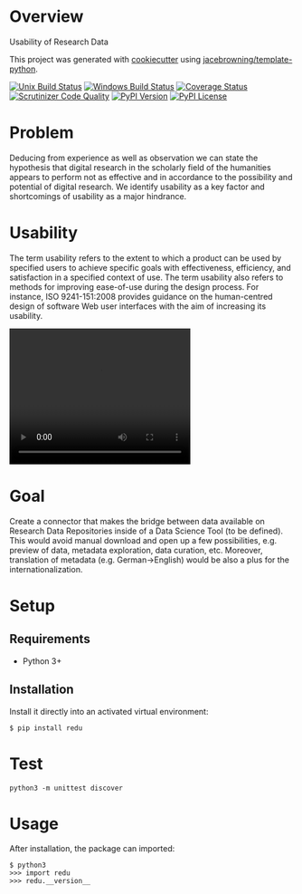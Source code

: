 # Overview

Usability of Research Data

This project was generated with [cookiecutter](https://github.com/audreyr/cookiecutter) using [jacebrowning/template-python](https://github.com/jacebrowning/template-python).

[![Unix Build Status](https://img.shields.io/travis/TUB-NLP-OpenData/usability_research_data/master.svg?label=unix)](https://travis-ci.org/TUB-NLP-OpenData/usability_research_data)
[![Windows Build Status](https://img.shields.io/appveyor/ci/TUB-NLP-OpenData/usability_research_data/master.svg?label=windows)](https://ci.appveyor.com/project/TUB-NLP-OpenData/usability_research_data)
[![Coverage Status](https://img.shields.io/coveralls/TUB-NLP-OpenData/usability_research_data/master.svg)](https://coveralls.io/r/TUB-NLP-OpenData/usability_research_data)
[![Scrutinizer Code Quality](https://img.shields.io/scrutinizer/g/TUB-NLP-OpenData/usability_research_data.svg)](https://scrutinizer-ci.com/g/TUB-NLP-OpenData/usability_research_data/?branch=master)
[![PyPI Version](https://img.shields.io/pypi/v/redu.svg)](https://pypi.org/project/redu)
[![PyPI License](https://img.shields.io/pypi/l/redu.svg)](https://pypi.org/project/redu)

# Problem
Deducing from experience as well as observation we can state the hypothesis that digital research in the scholarly field of the humanities appears to perform not as effective and in accordance to the possibility and potential of digital research. We identify usability as a key factor and shortcomings of usability as a major hindrance. 

# Usability
The term usability refers to the extent to which a product can be used by specified users to achieve specific goals with effectiveness, efficiency, and satisfaction in a specified context of use. The term usability also refers to methods for improving ease-of-use during the design process. For instance, ISO 9241-151:2008 provides guidance on the human-centred design of software Web user interfaces with the aim of increasing its usability.

<video width="320" height="240" controls>
  <source src="video.mov" type="video/mp4">
</video>

# Goal
Create a connector that makes the bridge between data available on Research Data Repositories inside of a Data Science Tool (to be defined). This would avoid manual download and open up a few possibilities, e.g. preview of data, metadata exploration, data curation, etc. Moreover, translation of metadata (e.g. German->English) would be also a plus for the internationalization.



# Setup

## Requirements

* Python 3+

## Installation

Install it directly into an activated virtual environment:

```text
$ pip install redu
```

# Test
```text
python3 -m unittest discover
```


# Usage

After installation, the package can imported:

```text
$ python3
>>> import redu
>>> redu.__version__
```

